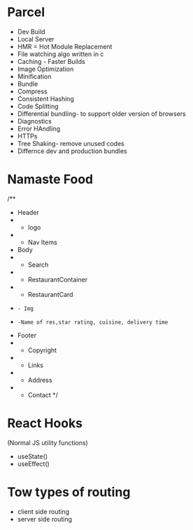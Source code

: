 # Parcel
- Dev Build
- Local Server
- HMR = Hot Module Replacement
- File watching algo written in c
- Caching - Faster Builds
- Image Optimization
- Minification
- Bundle
- Compress
- Consistent Hashing
- Code Splitting
- Differential bundling- to support older version of browsers
- Diagnostics
- Error HAndling
- HTTPs
- Tree Shaking- remove unused codes
- Differnce dev and production bundles

# Namaste Food
/**
* Header
* - logo
* - Nav Items
* Body
* - Search
* - RestaurantContainer
*   - RestaurantCard
*     - Img
*     -Name of res,star rating, cuisine, delivery time 
* Footer
* - Copyright
* - Links
* - Address
* - Contact
*/

# React Hooks
(Normal JS utility functions)
- useState()
- useEffect()

# Tow types of routing
- client side routing
- server side routing